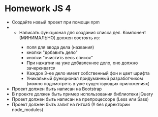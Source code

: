 <h1>
    Homework JS 4
</h1>

<ul>
    <li>Создайте новый проект при помощи npm</li>
    <li>
        <ul>
            <li>
                <div>
                Написать функционал для создания списка дел. Компонент (МИНИМАЛЬНО) должен состоять из:
                    <ul>
                        <li>
                        поля для ввода дела (названия)
                        </li>
                        <li>
                        кнопки "добавить дело"
                        </li>
                        <li>
                        кнопки "очистить весь список"
                        </li>
                        <li>
                        При нажатии на уже добавленное дело, оно должно зачеркиватся
                        </li>
                        <li>
                        Каждое 3-ее дело имеет собственный фон и цвет шрифта
                        </li>
                        <li>
                        Уникальный функционал придуманный разработчиком (можно подсмотреть в уже существующих приложениях)
                        </li>
                    </ul>
                </div>
            </li>
        </ul>
    </li>
    <li>
        Проект должен быть написан на Bootstrap 
    </li>
    <li>
        В проекте должен быть пример использования библиотеки jQuery 
    </li>
    <li>
        Проект должен быть написан на препроцессоре (Less или Sass) 
    </li>
    <li>
        Проект должен быть залит на гитхаб (!! без директории node_modules) 
    </li>
</ul>
